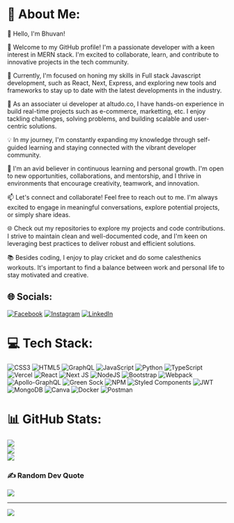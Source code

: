 # 💫 About Me:
👋 Hello, I'm Bhuvan!

🌟 Welcome to my GitHub profile! I'm a passionate developer with a keen interest in MERN stack. I'm excited to collaborate, learn, and contribute to innovative projects in the tech community.

🔭 Currently, I'm focused on honing my skills in Full stack Javascript development, such as React, Next, Express, and exploring new tools and frameworks to stay up to date with the latest developments in the industry.

💼 As an associater ui developer at altudo.co, I have hands-on experience in build real-time projects such as e-commerce, marketting, etc. I enjoy tackling challenges, solving problems, and building scalable and user-centric solutions.

💡 In my journey, I'm constantly expanding my knowledge through self-guided learning and staying connected with the vibrant developer community.

🌱 I'm an avid believer in continuous learning and personal growth. I'm open to new opportunities, collaborations, and mentorship, and I thrive in environments that encourage creativity, teamwork, and innovation.

📫 Let's connect and collaborate! Feel free to reach out to me. I'm always excited to engage in meaningful conversations, explore potential projects, or simply share ideas.

🌐 Check out my repositories to explore my projects and code contributions. I strive to maintain clean and well-documented code, and I'm keen on leveraging best practices to deliver robust and efficient solutions.

📚 Besides coding, I enjoy to play cricket and do some calesthenics workouts. It's important to find a balance between work and personal life to stay motivated and creative.

## 🌐 Socials:
[![Facebook](https://img.shields.io/badge/Facebook-%231877F2.svg?logo=Facebook&logoColor=white)](https://facebook.com/bhuvan.bolt.3) [![Instagram](https://img.shields.io/badge/Instagram-%23E4405F.svg?logo=Instagram&logoColor=white)](https://instagram.com/never__back__down_) [![LinkedIn](https://img.shields.io/badge/LinkedIn-%230077B5.svg?logo=linkedin&logoColor=white)](https://linkedin.com/in/bhuvans2205) 

# 💻 Tech Stack:
![CSS3](https://img.shields.io/badge/css3-%231572B6.svg?style=for-the-badge&logo=css3&logoColor=white) ![HTML5](https://img.shields.io/badge/html5-%23E34F26.svg?style=for-the-badge&logo=html5&logoColor=white) ![GraphQL](https://img.shields.io/badge/-GraphQL-E10098?style=for-the-badge&logo=graphql&logoColor=white) ![JavaScript](https://img.shields.io/badge/javascript-%23323330.svg?style=for-the-badge&logo=javascript&logoColor=%23F7DF1E) ![Python](https://img.shields.io/badge/python-3670A0?style=for-the-badge&logo=python&logoColor=ffdd54) ![TypeScript](https://img.shields.io/badge/typescript-%23007ACC.svg?style=for-the-badge&logo=typescript&logoColor=white) ![Vercel](https://img.shields.io/badge/vercel-%23000000.svg?style=for-the-badge&logo=vercel&logoColor=white) ![React](https://img.shields.io/badge/react-%2320232a.svg?style=for-the-badge&logo=react&logoColor=%2361DAFB) ![Next JS](https://img.shields.io/badge/Next-black?style=for-the-badge&logo=next.js&logoColor=white) ![NodeJS](https://img.shields.io/badge/node.js-6DA55F?style=for-the-badge&logo=node.js&logoColor=white) ![Bootstrap](https://img.shields.io/badge/bootstrap-%23563D7C.svg?style=for-the-badge&logo=bootstrap&logoColor=white) ![Webpack](https://img.shields.io/badge/webpack-%238DD6F9.svg?style=for-the-badge&logo=webpack&logoColor=black) ![Apollo-GraphQL](https://img.shields.io/badge/-ApolloGraphQL-311C87?style=for-the-badge&logo=apollo-graphql) ![Green Sock](https://img.shields.io/badge/green%20sock-88CE02?style=for-the-badge&logo=greensock&logoColor=white) ![NPM](https://img.shields.io/badge/NPM-%23000000.svg?style=for-the-badge&logo=npm&logoColor=white) ![Styled Components](https://img.shields.io/badge/styled--components-DB7093?style=for-the-badge&logo=styled-components&logoColor=white) ![JWT](https://img.shields.io/badge/JWT-black?style=for-the-badge&logo=JSON%20web%20tokens) ![MongoDB](https://img.shields.io/badge/MongoDB-%234ea94b.svg?style=for-the-badge&logo=mongodb&logoColor=white) ![Canva](https://img.shields.io/badge/Canva-%2300C4CC.svg?style=for-the-badge&logo=Canva&logoColor=white) ![Docker](https://img.shields.io/badge/docker-%230db7ed.svg?style=for-the-badge&logo=docker&logoColor=white) ![Postman](https://img.shields.io/badge/Postman-FF6C37?style=for-the-badge&logo=postman&logoColor=white)
# 📊 GitHub Stats:
![](https://github-readme-stats.vercel.app/api?username=bhuvan2205&theme=dracula&hide_border=false&include_all_commits=true&count_private=false)<br/>
![](https://github-readme-streak-stats.herokuapp.com/?user=bhuvan2205&theme=dracula&hide_border=false)<br/>
![](https://github-readme-stats.vercel.app/api/top-langs/?username=bhuvan2205&theme=dracula&hide_border=false&include_all_commits=true&count_private=false&layout=compact)

### ✍️ Random Dev Quote
![](https://quotes-github-readme.vercel.app/api?type=horizontal&theme=radical)

---
[![](https://visitcount.itsvg.in/api?id=bhuvan2205&icon=0&color=0)](https://visitcount.itsvg.in)

<!-- Proudly created with GPRM ( https://gprm.itsvg.in ) -->
